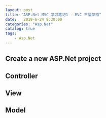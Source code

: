 ```yaml
---                
layout: post                
title: "ASP.Net MVC 学习笔记1 - MVC 三层架构"                
date:   2019-6-24 9:30:00                 
categories: "Asp.Net"                
catalog: true                
tags:                 
    - Asp.Net                
---      
```


## Create a new ASP.Net project

## Controller

## View

## Model